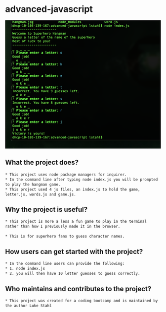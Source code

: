 # advanced-javascript


![This is a screen shot of text file results](https://github.com/Stahlwalker/advanced-javascript/blob/master/hangman2.jpg)

## What the project does?
    * This project uses node package managers for inquirer.
    * In the command line after typing node index.js you will be prompted to play the hangman game.
    * This project used 4 js files, an index.js to hold the game, letter.js, words.js and game.js. 

## Why the project is useful?
    * This project is more a less a fun game to play in the terminal rather than how I previously made it in the browser.

    * This is for superhero fans to guess character names. 

## How users can get started with the project?
    * In the command line users can provide the following:
    * 1. node index.js 
    * 2. you will then have 10 letter guesses to guess correctly.
    

## Who maintains and contributes to the project?
    * This project was created for a coding bootcamp and is maintained by the author Luke Stahl
